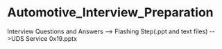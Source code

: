 # Automotive_Interview_Preparation
Interview Questions and Answers
--> Flashing Step(.ppt and text files)
-->UDS Service 0x19.pptx
